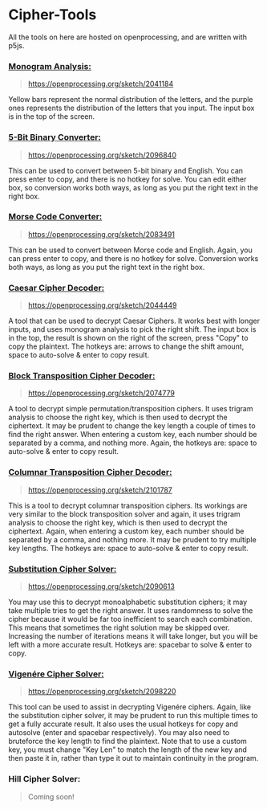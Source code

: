 # Cipher-Tools

All the tools on here are hosted on openprocessing, and are written with p5js.

### [Monogram Analysis:](https://openprocessing.org/sketch/2041184)
> https://openprocessing.org/sketch/2041184

Yellow bars represent the normal distribution of the letters, and the purple ones represents the distribution of the letters that you input. The input box is in the top of the screen.

### [5-Bit Binary Converter:](https://openprocessing.org/sketch/2096840)
> https://openprocessing.org/sketch/2096840

This can be used to convert between 5-bit binary and English. You can press enter to copy, and there is no hotkey for solve. You can edit either box, so conversion works both ways, as long as you put the right text in the right box.

### [Morse Code Converter:](https://openprocessing.org/sketch/2083491)
> https://openprocessing.org/sketch/2083491

This can be used to convert between Morse code and English. Again, you can press enter to copy, and there is no hotkey for solve. Conversion works both ways, as long as you put the right text in the right box.

### [Caesar Cipher Decoder:](https://openprocessing.org/sketch/2044449)
> https://openprocessing.org/sketch/2044449

A tool that can be used to decrypt Caesar Ciphers. It works best with longer inputs, and uses monogram analysis to pick the right shift. The input box is in the top, the result is shown on the right of the screen, press "Copy" to copy the plaintext. The hotkeys are: arrows to change the shift amount, space to auto-solve & enter to copy result.

### [Block Transposition Cipher Decoder:](https://openprocessing.org/sketch/2074779)
> https://openprocessing.org/sketch/2074779

A tool to decrypt simple permutation/transposition ciphers. It uses trigram analysis to choose the right key, which is then used to decrypt the ciphertext. It may be prudent to change the key length a couple of times to find the right answer. When entering a custom key, each number should be separated by a comma, and nothing more. Again, the hotkeys are: space to auto-solve & enter to copy result.

### [Columnar Transposition Cipher Decoder:](https://openprocessing.org/sketch/2101787)
> https://openprocessing.org/sketch/2101787

This is a tool to decrypt columnar transposition ciphers. Its workings are very similar to the block transposition solver and again, it uses trigram analysis to choose the right key, which is then used to decrypt the ciphertext. Again, when entering a custom key, each number should be separated by a comma, and nothing more. It may be prudent to try multiple key lengths. The hotkeys are: space to auto-solve & enter to copy result.

### [Substitution Cipher Solver:](https://openprocessing.org/sketch/2090613)
> https://openprocessing.org/sketch/2090613

You may use this to decrypt monoalphabetic substitution ciphers;  it may take multiple tries to get the right answer. It uses randomness to solve the cipher because it would be far too inefficient to search each combination. This means that sometimes the right solution may be skipped over. Increasing the number of iterations means it will take longer, but you will be left with a more accurate result. Hotkeys are: spacebar to solve & enter to copy.

### [Vigenére Cipher Solver:](https://openprocessing.org/sketch/2098220)
> https://openprocessing.org/sketch/2098220

This tool can be used to assist in decrypting Vigenére ciphers. Again, like the substitution cipher solver, it may be prudent to run this multiple times to get a fully accurate result. It also uses the usual hotkeys for copy and autosolve (enter and spacebar respectively). You may also need to bruteforce the key length to find the plaintext. Note that to use a custom key, you must change "Key Len" to match the length of the new key and then paste it in, rather than type it out to maintain continuity in the program.

### Hill Cipher Solver:
> Coming soon!
